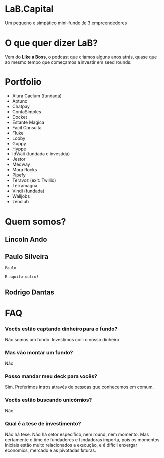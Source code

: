 # LaB.Capital

Um pequeno e simpático mini-fundo de 3 empreendedores

# O que quer dizer LaB?

Vem do **Like a Boss**, o podcast que criamos alguns anos atrás, quase que ao mesmo tempo que começamos a investir em seed rounds.

# Portfolio

- Alura Caelum (fundada)
- Aptuno
- Chatpay
- ContaSimples
- Docket
- Estante Magica
- Facil Consulta
- Fluke
- Lobby
- Guppy
- Hyppe
- idWall (fundada e investida)
- Jestor
- Medway
- Mora Rocks
- Pipefy
- Teravoz (exit: Twillio)
- Terramagna
- Vindi (fundada)
- Walljobs
- zenclub


# Quem somos?

## Lincoln Ando

## Paulo Silveira

```
Paulo

E aquilo outro!
```

## Rodrigo Dantas

# FAQ

### Vocês estão captando dinheiro para o fundo?
Não somos um fundo. Investimos com o nosso dinheiro

### Mas vão montar um fundo?
Não

### Posso mandar meu deck para vocês?
Sim. Preferimos intros através de pessoas que conhecemos em comum.

### Vocês estão buscando unicórnios?
Não

### Qual é a tese de investimento?
Não há tese. Não há setor específico, nem round, nem momento. Mas certamente o time de fundadores e fundadoras importa, pois os momentos iniciais estão muito relacionados a execução, e é difícil enxergar economics, mercado e as pivotadas futuras.


